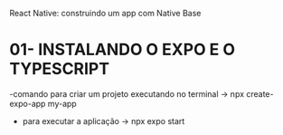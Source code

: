 React Native: construindo um app com Native Base 

<h1>01- INSTALANDO O EXPO E O TYPESCRIPT </h1> 
-comando para criar um projeto executando no terminal
  -> npx create-expo-app my-app

- para executar a aplicação
  -> npx expo start
